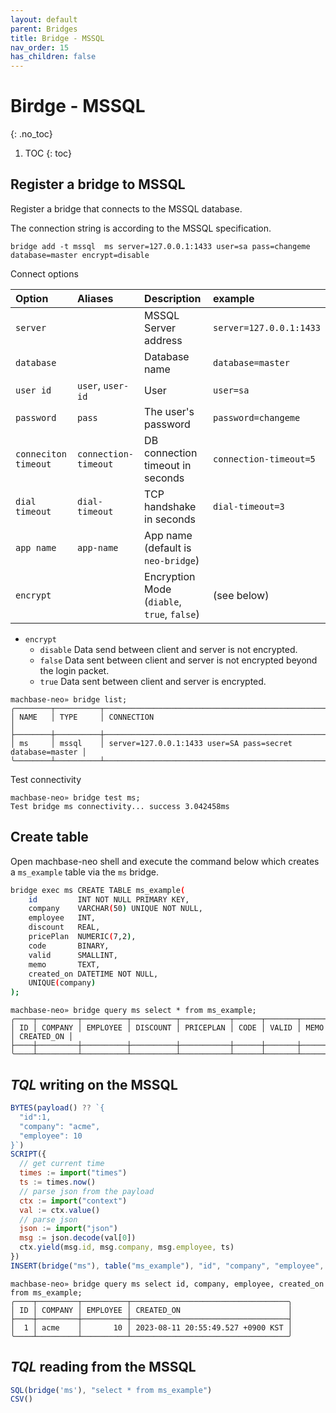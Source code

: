 ```yaml
---
layout: default
parent: Bridges
title: Bridge - MSSQL
nav_order: 15
has_children: false
---
```


# Birdge - MSSQL
{: .no_toc}

1. TOC
{: toc}

## Register a bridge to MSSQL

Register a bridge that connects to the MSSQL database.

The connection string is according to the MSSQL specification.

```
bridge add -t mssql  ms server=127.0.0.1:1433 user=sa pass=changeme database=master encrypt=disable
```

Connect options

| Option               | Aliases                |Description                            | example                 |
| :-----------         | :-----------           |:---------------------------------     | :-------------          |
| `server`             |                        | MSSQL Server address                  | `server=127.0.0.1:1433` |
| `database`           |                        | Database name                         | `database=master`       |
| `user id`            | `user`, `user-id`      | User                                  | `user=sa`               |
| `password`           | `pass`                 | The user's password                   | `password=changeme`     |
| `conneciton timeout` | `connection-timeout`   | DB connection timeout in seconds      | `connection-timeout=5`  |
| `dial timeout`       | `dial-timeout`         | TCP handshake in seconds              | `dial-timeout=3`        |
| `app name`           | `app-name`             | App name (default is `neo-bridge`)    |                         |
| `encrypt`            |                        | Encryption Mode (`diable`, `true`, `false`)  | (see below)  |

- `encrypt`
  - `disable` Data send between client and server is not encrypted.
  - `false` Data sent between client and server is not encrypted beyond the login packet. 
  - `true` Data sent between client and server is encrypted.

```
machbase-neo» bridge list;
╭────────┬──────────┬───────────────────────────────────────────────────────────╮
│ NAME   │ TYPE     │ CONNECTION                                                │
├────────┼──────────┼───────────────────────────────────────────────────────────┤
│ ms     │ mssql    │ server=127.0.0.1:1433 user=SA pass=secret database=master │
╰────────┴──────────┴───────────────────────────────────────────────────────────╯
```

Test connectivity

```
machbase-neo» bridge test ms;
Test bridge ms connectivity... success 3.042458ms
```

## Create table

Open machbase-neo shell and execute the command below which creates a `ms_example` table via the `ms` bridge.

```sh
bridge exec ms CREATE TABLE ms_example(
    id         INT NOT NULL PRIMARY KEY,
    company    VARCHAR(50) UNIQUE NOT NULL,
    employee   INT,
    discount   REAL,
    pricePlan  NUMERIC(7,2),
    code       BINARY,
    valid      SMALLINT,
    memo       TEXT,
    created_on DATETIME NOT NULL,
    UNIQUE(company)
);
```

```
machbase-neo» bridge query ms select * from ms_example;
╭────┬─────────┬──────────┬──────────┬───────────┬──────┬───────┬──────┬────────────╮
│ ID │ COMPANY │ EMPLOYEE │ DISCOUNT │ PRICEPLAN │ CODE │ VALID │ MEMO │ CREATED_ON │
├────┼─────────┼──────────┼──────────┼───────────┼──────┼───────┼──────┼────────────┤
╰────┴─────────┴──────────┴──────────┴───────────┴──────┴───────┴──────┴────────────╯
```


## *TQL* writing on the MSSQL

```js
BYTES(payload() ?? `{
  "id":1,
  "company": "acme",
  "employee": 10
}`)
SCRIPT({
  // get current time
  times := import("times")
  ts := times.now()
  // parse json from the payload
  ctx := import("context")
  val := ctx.value()
  // parse json
  json := import("json")
  msg := json.decode(val[0])
  ctx.yield(msg.id, msg.company, msg.employee, ts)
})
INSERT(bridge("ms"), table("ms_example"), "id", "company", "employee", "created_on")
```

```
machbase-neo» bridge query ms select id, company, employee, created_on from ms_example;
╭────┬─────────┬──────────┬───────────────────────────────────╮
│ ID │ COMPANY │ EMPLOYEE │ CREATED_ON                        │
├────┼─────────┼──────────┼───────────────────────────────────┤
│  1 │ acme    │       10 │ 2023-08-11 20:55:49.527 +0900 KST │
╰────┴─────────┴──────────┴───────────────────────────────────╯
```

## *TQL* reading from the MSSQL

```js
SQL(bridge('ms'), "select * from ms_example")
CSV()
```
